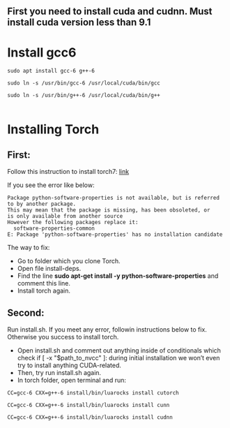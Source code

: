 ## First you need to install cuda and cudnn. Must install cuda version less than 9.1


# Install gcc6
```
sudo apt install gcc-6 g++-6

sudo ln -s /usr/bin/gcc-6 /usr/local/cuda/bin/gcc

sudo ln -s /usr/bin/g++-6 /usr/local/cuda/bin/g++
  
```

# Installing Torch
## First:
Follow this instruction to install torch7: [link](http://torch.ch/docs/getting-started.html#installing-torch)

If you see the error like below: 
```
Package python-software-properties is not available, but is referred to by another package.
This may mean that the package is missing, has been obsoleted, or
is only available from another source
However the following packages replace it:
  software-properties-common
E: Package 'python-software-properties' has no installation candidate
```

The way to fix:

  + Go to folder which you clone Torch.
  + Open file install-deps.
  + Find the line **sudo apt-get install -y python-software-properties** and comment this line.
  + Install torch again.


## Second: 
Run install.sh. If you meet any error, followin instructions below to fix. Otherwise you success to install torch.
+ Open install.sh and comment out anything inside of conditionals which check if [ -x "$path_to_nvcc" ]: during initial installation we won’t even try to install anything CUDA-related.
+ Then, try run install.sh again.
+ In torch folder, open terminal and run:
```
CC=gcc-6 CXX=g++-6 install/bin/luarocks install cutorch

CC=gcc-6 CXX=g++-6 install/bin/luarocks install cunn

CC=gcc-6 CXX=g++-6 install/bin/luarocks install cudnn
```
